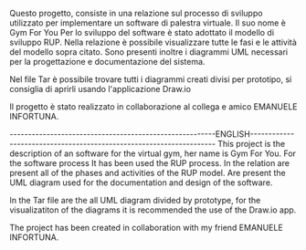
Questo progetto, consiste in una relazione sul processo di sviluppo utilizzato per implementare un software di palestra virtuale. Il suo nome è Gym For You
Per lo sviluppo del software è stato adottato il modello di sviluppo RUP. 
Nella relazione è possibile visualizzare tutte le fasi e le attività del modello sopra citato.
Sono presenti inoltre i diagrammi UML necessari per la progettazione e documentazione del sistema. 

Nel file Tar è possibile trovare tutti i diagrammi creati divisi per prototipo, si consiglia di aprirli usando l'applicazione Draw.io

Il progetto è stato realizzato in collaborazione al collega e amico EMANUELE INFORTUNA.



--------------------------------------------------------ENGLISH--------------------------------------------------------------------
This project is the description of an software for the virtual gym, her name is Gym For You.
For the software process It has been used the RUP process.
In the relation are present all of the phases and activities of the RUP model.
Are present the UML diagram used for the documentation and design of the software.

In the Tar file are the all UML diagram divided by prototype, for the visualizatiton of the diagrams it is recommended the use of the Draw.io app.

The project has been created in collaboration with my friend EMANUELE INFORTUNA.